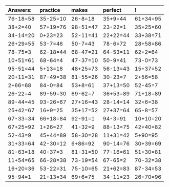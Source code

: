 | Answers: | practice | makes | perfect | ! |
| :--- | :--- | :--- | :--- | :--- |
| 76-18=58 | 35-25=10 | 26-8=18 | 35+9=44 | 61+34=95 | 
| 38+2=40 | 57+19=76 | 98-51=47 | 23-22=1 | 35+25=60 | 
| 34-14=20 | 0+23=23 | 52-11=41 | 22+22=44 | 33+38=71 | 
| 26+29=55 | 53-7=46 | 50-7=43 | 78-6=72 | 28+58=86 | 
| 78-75=3 | 62-18=44 | 68-47=21 | 64-53=11 | 62+2=64 | 
| 10+51=61 | 68-64=4 | 47-37=10 | 50-9=41 | 73-0=73 | 
| 95-51=44 | 5+13=18 | 48+25=73 | 56-13=43 | 15+37=52 | 
| 20+11=31 | 87-49=38 | 81-55=26 | 30-23=7 | 2+56=58 | 
| 2+66=68 | 84-0=84 | 53+8=61 | 37+13=50 | 52-45=7 | 
| 26-22=4 | 89-59=30 | 69-62=7 | 36+53=89 | 71+18=89 | 
| 89-44=45 | 93-26=67 | 27+16=43 | 28-14=14 | 32+6=38 | 
| 25+42=67 | 16+9=25 | 35+17=52 | 27+37=64 | 65-8=57 | 
| 67-33=34 | 66+18=84 | 92-91=1 | 94-3=91 | 10+10=20 | 
| 67+25=92 | 1+26=27 | 41-32=9 | 88-13=75 | 42+40=82 | 
| 52-43=9 | 45+44=89 | 58-30=28 | 11+31=42 | 5+90=95 | 
| 31+33=64 | 42-30=12 | 6+86=92 | 90-14=76 | 30+39=69 | 
| 81-63=18 | 40-37=3 | 81-31=50 | 77-16=61 | 51+30=81 | 
| 11+54=65 | 66-28=38 | 73-19=54 | 67-65=2 | 70-32=38 | 
| 16+20=36 | 53-22=31 | 75-10=65 | 21+62=83 | 87-34=53 | 
| 95-94=1 | 21+13=34 | 69+6=75 | 34-11=23 | 26+70=96 | 
